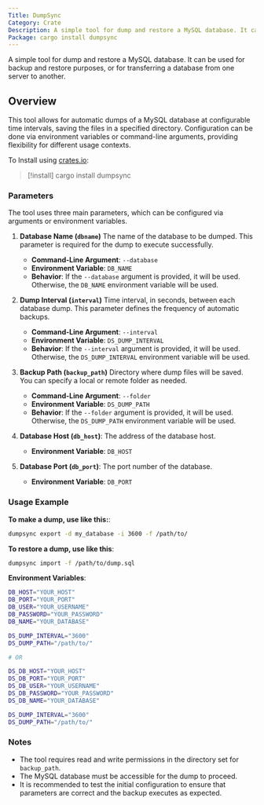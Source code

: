 ```yaml
---
Title: DumpSync
Category: Crate
Description: A simple tool for dump and restore a MySQL database. It can be used for backup and restore purposes, or for transferring a database from one server to another.
Package: cargo install dumpsync
---
```

A simple tool for dump and restore a MySQL database. It can be used for backup and restore purposes, or for transferring a database from one server to another.

## Overview

This tool allows for automatic dumps of a MySQL database at configurable time intervals, saving the files in a specified directory. Configuration can be done via environment variables or command-line arguments, providing flexibility for different usage contexts.

To Install using [crates.io](https://crates.io):

> [!install] cargo install dumpsync

### Parameters

The tool uses three main parameters, which can be configured via arguments or environment variables.

1. **Database Name (`dbname`)** The name of the database to be dumped. This parameter is required for the dump to execute successfully.

   - **Command-Line Argument**: `--database`
   - **Environment Variable**: `DB_NAME`
   - **Behavior**: If the `--database` argument is provided, it will be used. Otherwise, the `DB_NAME` environment variable will be used.
2. **Dump Interval (`interval`)** Time interval, in seconds, between each database dump. This parameter defines the frequency of automatic backups.

   - **Command-Line Argument**: `--interval`
   - **Environment Variable**: `DS_DUMP_INTERVAL`
   - **Behavior**: If the `--interval` argument is provided, it will be used. Otherwise, the `DS_DUMP_INTERVAL` environment variable will be used.
3. **Backup Path (`backup_path`)** Directory where dump files will be saved. You can specify a local or remote folder as needed.

   - **Command-Line Argument**: `--folder`
   - **Environment Variable**: `DS_DUMP_PATH`
   - **Behavior**: If the `--folder` argument is provided, it will be used. Otherwise, the `DS_DUMP_PATH` environment variable will be used.
4. **Database Host (`db_host`)**: The address of the database host.

   - **Environment Variable**: `DB_HOST`

5. **Database Port (`db_port`)**: The port number of the database.

   - **Environment Variable**: `DB_PORT`

### Usage Example

**To make a dump, use like this:**:

```bash
dumpsync export -d my_database -i 3600 -f /path/to/
```

**To restore a dump, use like this**:

```bash
dumpsync import -f /path/to/dump.sql
```

**Environment Variables**:

```bash
DB_HOST="YOUR_HOST"
DB_PORT="YOUR_PORT"
DB_USER="YOUR_USERNAME"
DB_PASSWORD="YOUR_PASSWORD"
DB_NAME="YOUR_DATABASE"

DS_DUMP_INTERVAL="3600"
DS_DUMP_PATH="/path/to/"

# OR

DS_DB_HOST="YOUR_HOST"
DS_DB_PORT="YOUR_PORT"
DS_DB_USER="YOUR_USERNAME"
DS_DB_PASSWORD="YOUR_PASSWORD"
DS_DB_NAME="YOUR_DATABASE"

DS_DUMP_INTERVAL="3600"
DS_DUMP_PATH="/path/to/"
```

### Notes

- The tool requires read and write permissions in the directory set for `backup_path`.
- The MySQL database must be accessible for the dump to proceed.
- It is recommended to test the initial configuration to ensure that parameters are correct and the backup executes as expected.
